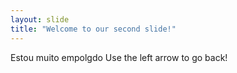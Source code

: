 ```yaml
---
layout: slide
title: "Welcome to our second slide!"
---
```

Estou muito empolgdo
Use the left arrow to go back!
